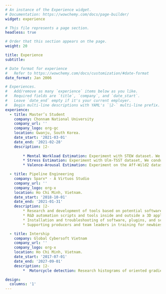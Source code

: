 ```yaml
---
# An instance of the Experience widget.
# Documentation: https://wowchemy.com/docs/page-builder/
widget: experience

# This file represents a page section.
headless: true

# Order that this section appears on the page.
weight: 20

title: Experience
subtitle:

# Date format for experience
#   Refer to https://wowchemy.com/docs/customization/#date-format
date_format: Jan 2006

# Experiences.
#   Add/remove as many `experience` items below as you like.
#   Required fields are `title`, `company`, and `date_start`.
#   Leave `date_end` empty if it's your current employer.
#   Begin multi-line descriptions with YAML's `|2-` multi-line prefix.
experience:
  - title: Master’s Student
    company: Chonnam National University
    company_url: ''
    company_logo: org-gc
    location: Gwanju, South Korea.
    date_start: '2021-03-01'
    date_end: '2021-02-28'
    description: |2-
 
        * Mental Workload Estimation: Experiment with STEW dataset. We conducted experiments on classification and regression for Mental workload.
        * Stress Estimation: Experiment with Ulm-TSST dataset, We conducted experiments on Valence-Arousal estimation in Multimodal Emotional Stress Sub-challenge of Multimodal Sentiment Analysis Challenge (MuSe).
        * Valence-Arousal Estimation: Experiment on the Aff-Wild2 dataset. We achieved 3rd place in Task 1 - Valence-Arousal Estimation in Workshop and Competition on Affective Behavior Analysis in-the-wild. Project page.

  - title: Pipeline Engineering
    company: Sparx* - A Virtuos Studio
    company_url: ''
    company_logo: org-x
    location: Ho Chi Minh, Vietnam.
    date_start: '2018-10-01'
    date_end: '2021-01-31'
    description: |2-
        * Research and development of tools based on potential software.
        * R&D automation scripts and tools inside and outside a 3D application to help the artist can be quickly worked on.
        * Installation and troubleshooting of software, plugins, and scripts.
        * Supporting producers and team leaders in training for newbies.

  - title: Intership
    company: Global Cybersoft Vietnam
    company_url: ''
    company_logo: org-x
    location: Ho Chi Minh, Vietnam.
    date_start: '2017-07-01'
    date_end: '2027-09-01'
    description: |2-
        *  Motorcycle detection: Research histograms of oriented gradients (HOG), local binary patterns (LBP) features and support vector machines (SVM) for detection.

design:
  columns: '1'
---
```

